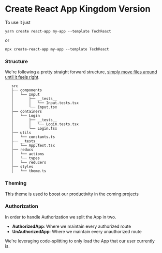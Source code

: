 # Create React App Kingdom Version

To use it just

```
yarn create react-app my-app --template TechReact
```

or

```
npx create-react-app my-app --template TechReact
```

### Structure

We're following a pretty straight forward structure, [simply move files around until it feels right](https://react-file-structure.surge.sh/).

```
   src
   ├── components
   │   └── Input
   │       ├── __tests__
   │       │   └── Input.tests.tsx
   │       └── Input.tsx
   ├── containers
   │   └── Login
   │       ├── __tests__
   │       │   └── Login.tests.tsx
   │       └── Login.tsx
   ├── utils
   │   └── constants.ts
   ├── __tests__
   │   └── App.test.tsx
   ├── reducs
   │   └── actions
   │   └── types
   │   └── reducers
   ├── styles
   │   └── theme.ts
```

### Theming

This theme is used to boost our productivity in the coming projects

### Authorization

In order to handle Authorization we split the App in two.

- **AuthorizedApp**: Where we maintain every authorized route
- **UnAuthorizedApp**: Where we maintain every unauthorized route

We're leveraging code-splitting to only load the App that our user currently is.

